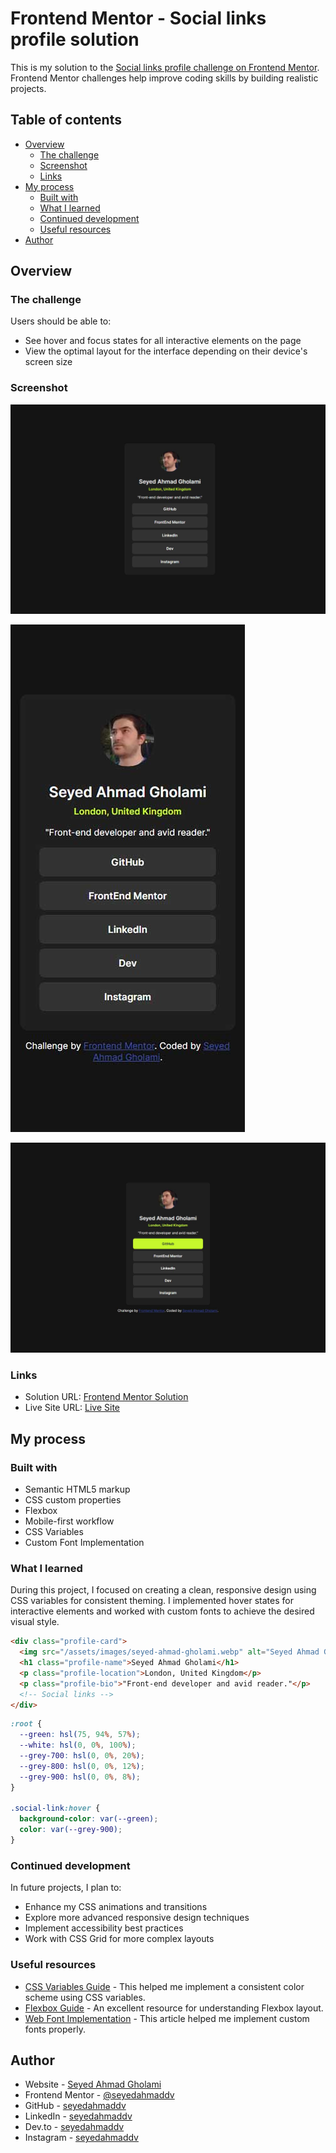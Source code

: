 # Frontend Mentor - Social links profile solution

This is my solution to the [Social links profile challenge on Frontend Mentor](https://www.frontendmentor.io/challenges/social-links-profile-UG32l9m6dQ). Frontend Mentor challenges help improve coding skills by building realistic projects.

## Table of contents

- [Overview](#overview)
  - [The challenge](#the-challenge)
  - [Screenshot](#screenshot)
  - [Links](#links)
- [My process](#my-process)
  - [Built with](#built-with)
  - [What I learned](#what-i-learned)
  - [Continued development](#continued-development)
  - [Useful resources](#useful-resources)
- [Author](#author)

## Overview

### The challenge

Users should be able to:
- See hover and focus states for all interactive elements on the page
- View the optimal layout for the interface depending on their device's screen size

### Screenshot

![Project Screenshot Desktop](/design/destkop-design.jpg)

![Project Screenshot Mobile](/design/mobile-design.jpg)

![Project Screenshot Active States](/design/active-states.jpg)


### Links

- Solution URL: [Frontend Mentor Solution](https://www.frontendmentor.io/profile/seyedahmaddv/solutions)
- Live Site URL: [Live Site](https://social-links-profile-main2.netlify.app/)

## My process

### Built with

- Semantic HTML5 markup
- CSS custom properties
- Flexbox
- Mobile-first workflow
- CSS Variables
- Custom Font Implementation

### What I learned

During this project, I focused on creating a clean, responsive design using CSS variables for consistent theming. I implemented hover states for interactive elements and worked with custom fonts to achieve the desired visual style.

```html
<div class="profile-card">
  <img src="/assets/images/seyed-ahmad-gholami.webp" alt="Seyed Ahmad Gholami" class="profile-img" />
  <h1 class="profile-name">Seyed Ahmad Gholami</h1>
  <p class="profile-location">London, United Kingdom</p>
  <p class="profile-bio">"Front-end developer and avid reader."</p>
  <!-- Social links -->
</div>
```

```css
:root {
  --green: hsl(75, 94%, 57%);
  --white: hsl(0, 0%, 100%);
  --grey-700: hsl(0, 0%, 20%);
  --grey-800: hsl(0, 0%, 12%);
  --grey-900: hsl(0, 0%, 8%);
}

.social-link:hover {
  background-color: var(--green);
  color: var(--grey-900);
}
```

### Continued development

In future projects, I plan to:
- Enhance my CSS animations and transitions
- Explore more advanced responsive design techniques
- Implement accessibility best practices
- Work with CSS Grid for more complex layouts

### Useful resources

- [CSS Variables Guide](https://developer.mozilla.org/en-US/docs/Web/CSS/Using_CSS_custom_properties) - This helped me implement a consistent color scheme using CSS variables.
- [Flexbox Guide](https://css-tricks.com/snippets/css/a-guide-to-flexbox/) - An excellent resource for understanding Flexbox layout.
- [Web Font Implementation](https://developer.mozilla.org/en-US/docs/Web/CSS/@font-face) - This article helped me implement custom fonts properly.

## Author

- Website - [Seyed Ahmad Gholami](https://seyedahmadgholami.ir)
- Frontend Mentor - [@seyedahmaddv](https://www.frontendmentor.io/profile/seyedahmaddv)
- GitHub - [seyedahmaddv](https://github.com/seyedahmaddv/)
- LinkedIn - [seyedahmaddv](https://linkedin.com/in/seyedahmaddv)
- Dev.to - [seyedahmaddv](https://dev.to/seyedahmaddv)
- Instagram - [seyedahmaddv](https://instagram.com/seyedahmaddv)
